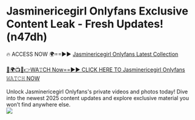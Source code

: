 # Jasminericegirl Onlyfans Exclusive Content Leak - Fresh Updates! (n47dh)

🔥 ACCESS NOW 🌍==►► <a href="https://tinyurl.com/kvy9nzfs" rel="nofollow">Jasminericegirl Onlyfans Latest Collection</a>
<br><br>
[🔴🌍📺📱👉WA𝚃CH Now==►► CLICK HERE TO Jasminericegirl Onlyfans 𝚆𝙰𝚃𝙲𝙷 NOW](https://tinyurl.com/kvy9nzfs)
<br><br>
Unlock Jasminericegirl Onlyfans's private videos and photos today! Dive into the newest 2025 content updates and explore exclusive material you won’t find anywhere else.
<br>
<a href="https://tinyurl.com/kvy9nzfs" rel="nofollow" data-target="animated-image.originalLink"><img src="https://camo.githubusercontent.com/8a4f000d20f83aca3bf7ec5f350d767afa0574a8a352519fd8cfa583a6f93a33/68747470733a2f2f692e696d6775722e636f6d2f644a486b345a712e676966" data-canonical-src="https://i.imgur.com/dJHk4Zq.gif" style="max-width: 100%; display: inline-block;" data-target="animated-image.originalImage"></a>
<br>

